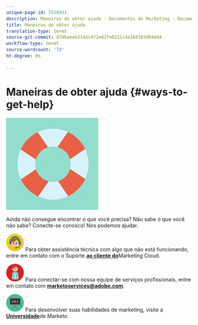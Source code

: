 ```yaml
---
unique-page-id: 7516931
description: Maneiras de obter ajuda - Documentos do Marketing - Documentação do produto
title: Maneiras de obter ajuda
translation-type: tm+mt
source-git-commit: d7d6aee63144c472e02fe0221c4a164183d04dd4
workflow-type: tm+mt
source-wordcount: '73'
ht-degree: 0%

---
```



# Maneiras de obter ajuda {#ways-to-get-help}

![](assets/life-preserver.jpg)

Ainda não consegue encontrar o que você precisa? Não sabe o que você não sabe? Conecte-se conosco! Nós podemos ajudar.

![—](assets/seo-29.png) Para obter assistência técnica com algo que não está funcionando, entre em contato com o Suporte [**ao cliente do**](https://nation.marketo.com/t5/Support/ct-p/Support)Marketing Cloud.

![—](assets/seo-30.png) Para conectar-se com nossa equipe de serviços profissionais, entre em contato com **marketoservices@adobe.com**.

![—](assets/education-science-08.png) Para desenvolver suas habilidades de marketing, visite a [**Universidade**](https://learn.marketo.com)de Marketo.

